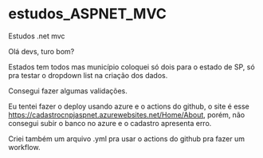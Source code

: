 # estudos_ASPNET_MVC
Estudos .net mvc

Olá devs, turo bom?

Estados tem todos mas município coloquei só dois para o estado de SP, só pra testar o dropdown list na criação dos dados.

Consegui fazer algumas validações.

Eu tentei fazer o deploy usando azure e o actions do github, o site é esse https://cadastrocnpjaspnet.azurewebsites.net/Home/About, porém, não consegui subir o banco no azure e o cadastro apresenta erro.

Criei também um arquivo .yml pra usar o actions do github pra fazer um workflow.
